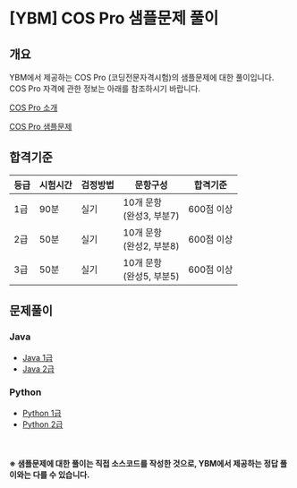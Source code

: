 # [YBM] COS Pro 샘플문제 풀이

## 개요

YBM에서 제공하는 COS Pro (코딩전문자격시험)의 샘플문제에 대한 풀이입니다. COS Pro 자격에 관한 정보는 아래를 참조하시기 바랍니다.

[COS Pro 소개](https://www.ybmit.com/cos_pro/cos_pro_info.jsp "COS Pro 소개")

[COS Pro 샘플문제](https://www.ybmit.com/cos_pro/cos_pro_r_test.jsp "COS Pro 소개")

## 합격기준

|등급|시험시간|검정방법|문항구성|합격기준|
|---|---|---|---|---|
|1급|90분|실기|10개 문항<br />(완성3, 부분7)|600점 이상|
|2급|50분|실기|10개 문항<br />(완성2, 부분8)|600점 이상|
|3급|50분|실기|10개 문항<br />(완성5, 부분5)|600점 이상|

## 문제풀이

### Java
  - [Java 1급](https://github.com/tnehf18/cosPro/blob/main/java/ex_1st/ "Java 1급 샘플문제")
  - [Java 2급](https://github.com/tnehf18/cosPro/blob/main/java/ex_2nd/ "Java 2급 샘플문제")

### Python
  - [Python 1급]()
  - [Python 2급]()

<br />

#### ※ 샘플문제에 대한 풀이는 직접 소스코드를 작성한 것으로, YBM에서 제공하는 정답 풀이와는 다를 수 있습니다.
